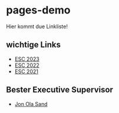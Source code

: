 # pages-demo

Hier kommt due Linkliste!

## wichtige Links

* [ESC 2023](https://de.wikipedia.org/wiki/Eurovision_Song_Contest_2023)
* [ESC 2022](https://de.wikipedia.org/wiki/Eurovision_Song_Contest_2022)
* [ESC 2021](https://de.wikipedia.org/wiki/Eurovision_Song_Contest_2021)

## Bester Executive Supervisor

* [Jon Ola Sand](https://de.wikipedia.org/wiki/Jon_Ola_Sand)
